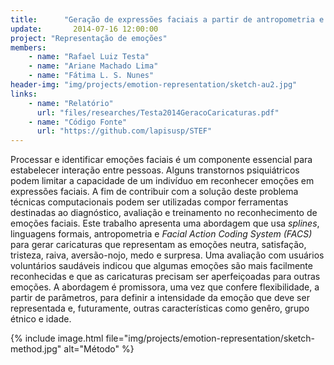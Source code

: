 ```yaml
---
title:      "Geração de expressões faciais a partir de antropometria e gramáticas para aplicação em jogos psiquiátricos"
update:       2014-07-16 12:00:00
project: "Representação de emoções"
members:
    - name: "Rafael Luiz Testa"
    - name: "Ariane Machado Lima"
    - name: "Fátima L. S. Nunes"
header-img: "img/projects/emotion-representation/sketch-au2.jpg"
links:
    - name: "Relatório"
      url: "files/researches/Testa2014GeracoCaricaturas.pdf"
    - name: "Código Fonte"
      url: "https://github.com/lapisusp/STEF"
---
```


Processar e identificar emoções faciais é um componente essencial para estabelecer interação entre pessoas. Alguns transtornos psiquiátricos podem limitar a capacidade de um indivíduo em reconhecer emoções em expressões faciais. A fim de contribuir com a solução deste problema técnicas computacionais podem ser utilizadas compor ferramentas  destinadas ao diagnóstico, avaliação e treinamento no reconhecimento de emoções faciais. Este trabalho apresenta uma abordagem que usa *splines*, linguagens formais, antropometria e  *Facial Action Coding System (FACS)* para gerar caricaturas que representam as emoções neutra, satisfação, tristeza, raiva, aversão-nojo, medo e surpresa. Uma avaliação com usuários voluntários saudáveis indicou que algumas emoções são mais facilmente reconhecidas e que as caricaturas precisam ser aperfeiçoadas para outras emoções. A abordagem é promissora, uma vez que confere flexibilidade, a partir de parâmetros, para definir a intensidade da emoção que deve ser representada e, futuramente, outras características como genêro, grupo étnico e idade.

{% include image.html file="img/projects/emotion-representation/sketch-method.jpg" alt="Método" %}
